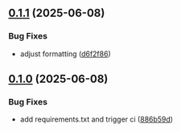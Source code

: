 ## [0.1.1](https://github.com/l4rm4nd/GZCTF-Cloner/compare/v0.1.0...v0.1.1) (2025-06-08)


### Bug Fixes

* adjust formatting ([d6f2f86](https://github.com/l4rm4nd/GZCTF-Cloner/commit/d6f2f86b1d42c50e226310c57ec7bbb7ce2e3255))

## [0.1.0](https://github.com/l4rm4nd/GZCTF-Cloner/compare/886b59d77c9888441f6b8f89015d58b4b14e3f70...v0.1.0) (2025-06-08)


### Bug Fixes

* add requirements.txt and trigger ci ([886b59d](https://github.com/l4rm4nd/GZCTF-Cloner/commit/886b59d77c9888441f6b8f89015d58b4b14e3f70))

